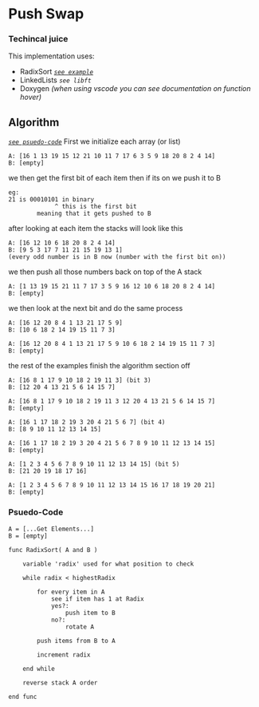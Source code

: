 # Push Swap
### Techincal juice
This implementation uses:
* RadixSort [*`see example`*](#algorithm)
* LinkedLists *`see libft`*
* Doxygen
	*(when using vscode you can see documentation on function hover)*

## Algorithm
[*`see psuedo-code`*](#psuedo-code)
First we initialize each array (or list)
```
A: [16 1 13 19 15 12 21 10 11 7 17 6 3 5 9 18 20 8 2 4 14]
B: [empty]
```
we then get the first bit of each item
then if its on we push it to B
```
eg:
21 is 00010101 in binary
             ^ this is the first bit
        meaning that it gets pushed to B
```
after looking at each item the stacks will look like this
```
A: [16 12 10 6 18 20 8 2 4 14]
B: [9 5 3 17 7 11 21 15 19 13 1]
(every odd number is in B now (number with the first bit on))
```
we then push all those numbers back on top of the A stack
```
A: [1 13 19 15 21 11 7 17 3 5 9 16 12 10 6 18 20 8 2 4 14]
B: [empty]
```
we then look at the next bit and do the same process
```
A: [16 12 20 8 4 1 13 21 17 5 9]
B: [10 6 18 2 14 19 15 11 7 3]
```
```
A: [16 12 20 8 4 1 13 21 17 5 9 10 6 18 2 14 19 15 11 7 3]
B: [empty]
```
the rest of the examples finish the algorithm section off
```
A: [16 8 1 17 9 10 18 2 19 11 3] (bit 3)
B: [12 20 4 13 21 5 6 14 15 7]
```
```
A: [16 8 1 17 9 10 18 2 19 11 3 12 20 4 13 21 5 6 14 15 7]
B: [empty]
```
```
A: [16 1 17 18 2 19 3 20 4 21 5 6 7] (bit 4)
B: [8 9 10 11 12 13 14 15]
```
```
A: [16 1 17 18 2 19 3 20 4 21 5 6 7 8 9 10 11 12 13 14 15]
B: [empty]
```
```
A: [1 2 3 4 5 6 7 8 9 10 11 12 13 14 15] (bit 5)
B: [21 20 19 18 17 16]
```
```
A: [1 2 3 4 5 6 7 8 9 10 11 12 13 14 15 16 17 18 19 20 21]
B: [empty]
```

### Psuedo-Code
```
A = [...Get Elements...]
B = [empty]

func RadixSort( A and B )

	variable 'radix' used for what position to check

	while radix < highestRadix

		for every item in A
			see if item has 1 at Radix
			yes?:
				push item to B
			no?:
				rotate A

		push items from B to A

		increment radix

	end while

	reverse stack A order

end func
```
